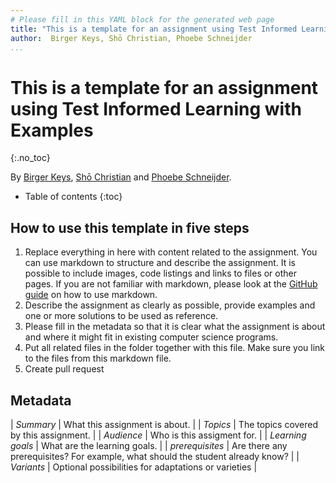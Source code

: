 ```yaml
---
# Please fill in this YAML block for the generated web page
title: "This is a template for an assignment using Test Informed Learning with Examples"
author:  Birger Keys, Shō Christian, Phoebe Schneijder
...
```


# This is a template for an assignment using Test Informed Learning with Examples
{:.no_toc} 
 
By [Birger Keys](https://birgerkeys.com), [Shō Christian](https://orcid.org/0000-0000-0000-0000) and [Phoebe Schneijder](mailto:Phoebe.Schneijder@some-university.edu).

- Table of contents
{:toc}

## How to use this template in five steps

1. Replace everything in here with content related to the assignment. You can use markdown to structure and describe the assignment. It is possible to include images, code listings and links to files or other pages. If you are not familiar with markdown, please look at the [GitHub guide](https://guides.github.com/features/mastering-markdown/) on how to use markdown.
2. Describe the assignment as clearly as possible, provide examples and one or more solutions to be used as reference.
3. Please fill in the metadata so that it is clear what the assignment is about and where it might fit in existing computer science programs.
4. Put all related files in the folder together with this file. Make sure you link to the files from this markdown file.
5. Create pull request 

## Metadata

| *Summary*         | What this assignment is about. |
| *Topics*          | The topics covered by this assignment. |
| *Audience*        | Who is this assigment for. |
| *Learning goals*  | What are the learning goals. |
| *prerequisites*   | Are there any prerequisites? For example, what should the student already know? |
| *Variants*        | Optional possibilities for adaptations or varieties |